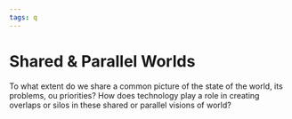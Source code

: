 ```yaml
---
tags: q
---
```


# Shared & Parallel Worlds

To what extent do we share a common picture of the state of the world, its problems, ou priorities?  How does technology play a role in creating overlaps or silos in these shared or parallel visions of world?
